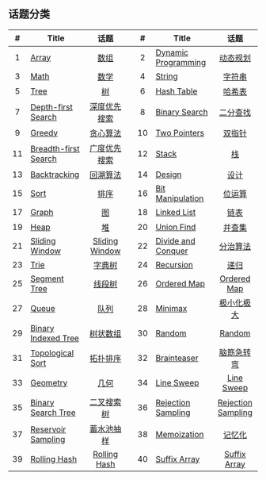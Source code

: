 <!--|This file generated by command(leetcode tag); DO NOT EDIT.            |-->
<!--+----------------------------------------------------------------------+-->
<!--|@author    openset <openset.wang@gmail.com>                           |-->
<!--|@link      https://github.com/openset                                 |-->
<!--|@home      https://github.com/openset/leetcode                        |-->
<!--+----------------------------------------------------------------------+-->

## 话题分类

| # | Title | 话题 | | # | Title | 话题 |
| :-: | - | :-: | - | :-: | - | :-: |
| 1 | [Array](https://github.com/openset/leetcode/tree/master/tag/array/README.md) | [数组](https://openset.github.io/tags/array/) | | 2 | [Dynamic Programming](https://github.com/openset/leetcode/tree/master/tag/dynamic-programming/README.md) | [动态规划](https://openset.github.io/tags/dynamic-programming/) | 
| 3 | [Math](https://github.com/openset/leetcode/tree/master/tag/math/README.md) | [数学](https://openset.github.io/tags/math/) | | 4 | [String](https://github.com/openset/leetcode/tree/master/tag/string/README.md) | [字符串](https://openset.github.io/tags/string/) | 
| 5 | [Tree](https://github.com/openset/leetcode/tree/master/tag/tree/README.md) | [树](https://openset.github.io/tags/tree/) | | 6 | [Hash Table](https://github.com/openset/leetcode/tree/master/tag/hash-table/README.md) | [哈希表](https://openset.github.io/tags/hash-table/) | 
| 7 | [Depth-first Search](https://github.com/openset/leetcode/tree/master/tag/depth-first-search/README.md) | [深度优先搜索](https://openset.github.io/tags/depth-first-search/) | | 8 | [Binary Search](https://github.com/openset/leetcode/tree/master/tag/binary-search/README.md) | [二分查找](https://openset.github.io/tags/binary-search/) | 
| 9 | [Greedy](https://github.com/openset/leetcode/tree/master/tag/greedy/README.md) | [贪心算法](https://openset.github.io/tags/greedy/) | | 10 | [Two Pointers](https://github.com/openset/leetcode/tree/master/tag/two-pointers/README.md) | [双指针](https://openset.github.io/tags/two-pointers/) | 
| 11 | [Breadth-first Search](https://github.com/openset/leetcode/tree/master/tag/breadth-first-search/README.md) | [广度优先搜索](https://openset.github.io/tags/breadth-first-search/) | | 12 | [Stack](https://github.com/openset/leetcode/tree/master/tag/stack/README.md) | [栈](https://openset.github.io/tags/stack/) | 
| 13 | [Backtracking](https://github.com/openset/leetcode/tree/master/tag/backtracking/README.md) | [回溯算法](https://openset.github.io/tags/backtracking/) | | 14 | [Design](https://github.com/openset/leetcode/tree/master/tag/design/README.md) | [设计](https://openset.github.io/tags/design/) | 
| 15 | [Sort](https://github.com/openset/leetcode/tree/master/tag/sort/README.md) | [排序](https://openset.github.io/tags/sort/) | | 16 | [Bit Manipulation](https://github.com/openset/leetcode/tree/master/tag/bit-manipulation/README.md) | [位运算](https://openset.github.io/tags/bit-manipulation/) | 
| 17 | [Graph](https://github.com/openset/leetcode/tree/master/tag/graph/README.md) | [图](https://openset.github.io/tags/graph/) | | 18 | [Linked List](https://github.com/openset/leetcode/tree/master/tag/linked-list/README.md) | [链表](https://openset.github.io/tags/linked-list/) | 
| 19 | [Heap](https://github.com/openset/leetcode/tree/master/tag/heap/README.md) | [堆](https://openset.github.io/tags/heap/) | | 20 | [Union Find](https://github.com/openset/leetcode/tree/master/tag/union-find/README.md) | [并查集](https://openset.github.io/tags/union-find/) | 
| 21 | [Sliding Window](https://github.com/openset/leetcode/tree/master/tag/sliding-window/README.md) | [Sliding Window](https://openset.github.io/tags/sliding-window/) | | 22 | [Divide and Conquer](https://github.com/openset/leetcode/tree/master/tag/divide-and-conquer/README.md) | [分治算法](https://openset.github.io/tags/divide-and-conquer/) | 
| 23 | [Trie](https://github.com/openset/leetcode/tree/master/tag/trie/README.md) | [字典树](https://openset.github.io/tags/trie/) | | 24 | [Recursion](https://github.com/openset/leetcode/tree/master/tag/recursion/README.md) | [递归](https://openset.github.io/tags/recursion/) | 
| 25 | [Segment Tree](https://github.com/openset/leetcode/tree/master/tag/segment-tree/README.md) | [线段树](https://openset.github.io/tags/segment-tree/) | | 26 | [Ordered Map](https://github.com/openset/leetcode/tree/master/tag/ordered-map/README.md) | [Ordered Map](https://openset.github.io/tags/ordered-map/) | 
| 27 | [Queue](https://github.com/openset/leetcode/tree/master/tag/queue/README.md) | [队列](https://openset.github.io/tags/queue/) | | 28 | [Minimax](https://github.com/openset/leetcode/tree/master/tag/minimax/README.md) | [极小化极大](https://openset.github.io/tags/minimax/) | 
| 29 | [Binary Indexed Tree](https://github.com/openset/leetcode/tree/master/tag/binary-indexed-tree/README.md) | [树状数组](https://openset.github.io/tags/binary-indexed-tree/) | | 30 | [Random](https://github.com/openset/leetcode/tree/master/tag/random/README.md) | [Random](https://openset.github.io/tags/random/) | 
| 31 | [Topological Sort](https://github.com/openset/leetcode/tree/master/tag/topological-sort/README.md) | [拓扑排序](https://openset.github.io/tags/topological-sort/) | | 32 | [Brainteaser](https://github.com/openset/leetcode/tree/master/tag/brainteaser/README.md) | [脑筋急转弯](https://openset.github.io/tags/brainteaser/) | 
| 33 | [Geometry](https://github.com/openset/leetcode/tree/master/tag/geometry/README.md) | [几何](https://openset.github.io/tags/geometry/) | | 34 | [Line Sweep](https://github.com/openset/leetcode/tree/master/tag/line-sweep/README.md) | [Line Sweep](https://openset.github.io/tags/line-sweep/) | 
| 35 | [Binary Search Tree](https://github.com/openset/leetcode/tree/master/tag/binary-search-tree/README.md) | [二叉搜索树](https://openset.github.io/tags/binary-search-tree/) | | 36 | [Rejection Sampling](https://github.com/openset/leetcode/tree/master/tag/rejection-sampling/README.md) | [Rejection Sampling](https://openset.github.io/tags/rejection-sampling/) | 
| 37 | [Reservoir Sampling](https://github.com/openset/leetcode/tree/master/tag/reservoir-sampling/README.md) | [蓄水池抽样](https://openset.github.io/tags/reservoir-sampling/) | | 38 | [Memoization](https://github.com/openset/leetcode/tree/master/tag/memoization/README.md) | [记忆化](https://openset.github.io/tags/memoization/) | 
| 39 | [Rolling Hash](https://github.com/openset/leetcode/tree/master/tag/rolling-hash/README.md) | [Rolling Hash](https://openset.github.io/tags/rolling-hash/) | | 40 | [Suffix Array](https://github.com/openset/leetcode/tree/master/tag/suffix-array/README.md) | [Suffix Array](https://openset.github.io/tags/suffix-array/) | 
